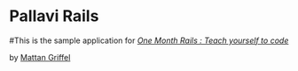 # Pallavi Rails

#This is the sample application for
[*One Month Rails : Teach yourself to code*](http://onemonthrails.com)

by [Mattan Griffel](http://mattangriffel.com)